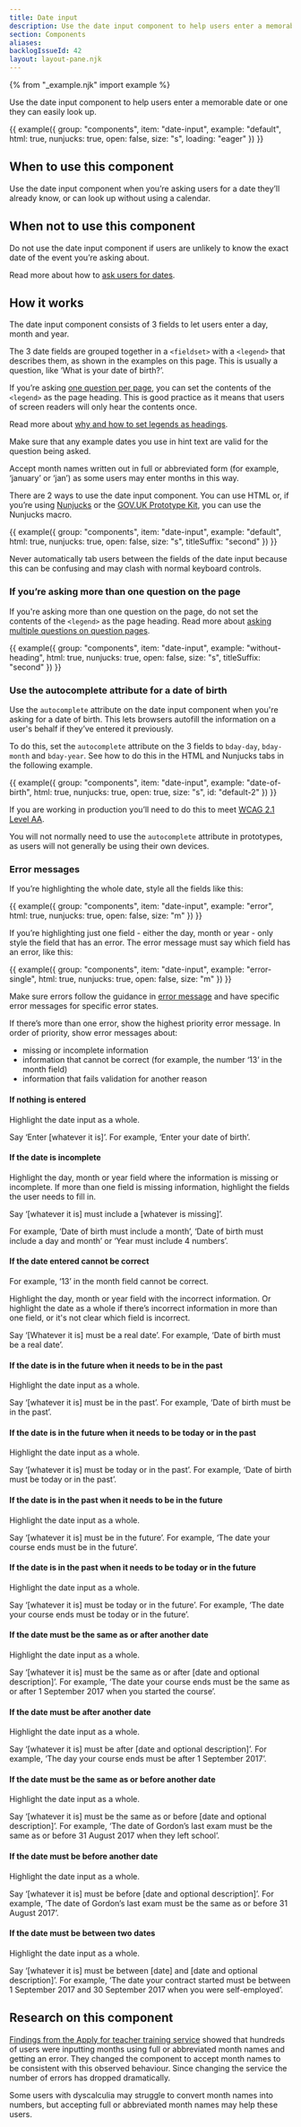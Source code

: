 ```yaml
---
title: Date input
description: Use the date input component to help users enter a memorable date
section: Components
aliases:
backlogIssueId: 42
layout: layout-pane.njk
---
```


{% from "_example.njk" import example %}

Use the date input component to help users enter a memorable date or one they can easily look up.

{{ example({ group: "components", item: "date-input", example: "default", html: true, nunjucks: true, open: false, size: "s", loading: "eager" }) }}

## When to use this component

Use the date input component when you’re asking users for a date they’ll already know, or can look up without using a calendar.

## When not to use this component

Do not use the date input component if users are unlikely to know the exact date of the event you’re asking about.

Read more about how to [ask users for dates](/patterns/dates/).

## How it works

The date input component consists of 3 fields to let users enter a day, month and year.

The 3 date fields are grouped together in a `<fieldset>` with a `<legend>` that describes them, as shown in the examples on this page. This is usually a question, like ‘What is your date of birth?’.

If you’re asking [one question per page](/patterns/question-pages/#start-by-asking-one-question-per-page), you can set the contents of the `<legend>` as the page heading. This is good practice as it means that users of screen readers will only hear the contents once.

Read more about [why and how to set legends as headings](/get-started/labels-legends-headings/).

Make sure that any example dates you use in hint text are valid for the question being asked.

Accept month names written out in full or abbreviated form (for example, ‘january’ or ‘jan’) as some users may enter months in this way.

There are 2 ways to use the date input component. You can use HTML or, if you’re using [Nunjucks](https://mozilla.github.io/nunjucks/) or the [GOV.UK Prototype Kit](https://prototype-kit.service.gov.uk), you can use the Nunjucks macro.

{{ example({ group: "components", item: "date-input", example: "default", html: true, nunjucks: true, open: false, size: "s", titleSuffix: "second" }) }}

Never automatically tab users between the fields of the date input because this can be confusing and may clash with normal keyboard controls.

### If you’re asking more than one question on the page

If you're asking more than one question on the page, do not set the contents of the `<legend>` as the page heading. Read more about [asking multiple questions on question pages](/patterns/question-pages/#asking-multiple-questions-on-a-page).

{{ example({ group: "components", item: "date-input", example: "without-heading", html: true, nunjucks: true, open: false, size: "s", titleSuffix: "second" }) }}

### Use the autocomplete attribute for a date of birth

Use the `autocomplete` attribute on the date input component when you're asking for a date of birth. This lets browsers autofill the information on a user's behalf if they’ve entered it previously.

To do this, set the `autocomplete` attribute on the 3 fields to `bday-day`, `bday-month` and `bday-year`. See how to do this in the HTML and Nunjucks tabs in the following example.

{{ example({ group: "components", item: "date-input", example: "date-of-birth", html: true, nunjucks: true, open: true, size: "s", id: "default-2" }) }}

If you are working in production you’ll need to do this to meet [WCAG 2.1 Level AA](https://www.w3.org/WAI/WCAG21/Understanding/identify-input-purpose.html).

You will not normally need to use the `autocomplete` attribute in prototypes, as users will not generally be using their own devices.

### Error messages

If you’re highlighting the whole date, style all the fields like this:

{{ example({ group: "components", item: "date-input", example: "error", html: true, nunjucks: true, open: false, size: "m" }) }}

If you’re highlighting just one field - either the day, month or year - only style the field that has an error. The error message must say which field has an error, like this:

{{ example({ group: "components", item: "date-input", example: "error-single", html: true, nunjucks: true, open: false, size: "m" }) }}

Make sure errors follow the guidance in [error message](/components/error-message/) and have specific error messages for specific error states.

If there’s more than one error, show the highest priority error message. In order of priority, show error messages about:

- missing or incomplete information
- information that cannot be correct (for example, the number ‘13’ in the month field)
- information that fails validation for another reason

#### If nothing is entered

Highlight the date input as a whole.<br>

Say ‘Enter [whatever it is]’. For example, ‘Enter your date of birth’.

#### If the date is incomplete

Highlight the day, month or year field where the information is missing or incomplete. If more than one field is missing information, highlight the fields the user needs to fill in.<br>

Say ‘[whatever it is] must include a [whatever is missing]’.<br>

For example, ‘Date of birth must include a month’, ‘Date of birth must include a day and month’ or ‘Year must include 4 numbers’.

#### If the date entered cannot be correct

For example, ‘13’ in the month field cannot be correct.<br>

Highlight the day, month or year field with the incorrect information. Or highlight the date as a whole if there’s incorrect information in more than one field, or it's not clear which field is incorrect.<br>

Say ‘[Whatever it is] must be a real date’. For example, ‘Date of birth must be a real date’.

#### If the date is in the future when it needs to be in the past

Highlight the date input as a whole.<br>

Say ‘[whatever it is] must be in the past’. For example, ‘Date of birth must be in the past’.

#### If the date is in the future when it needs to be today or in the past

Highlight the date input as a whole.<br>

Say ‘[whatever it is] must be today or in the past’. For example, ‘Date of birth must be today or in the past’.

#### If the date is in the past when it needs to be in the future

Highlight the date input as a whole.<br>

Say ‘[whatever it is] must be in the future’. For example, ‘The date your course ends must be in the future’.

#### If the date is in the past when it needs to be today or in the future

Highlight the date input as a whole.<br>

Say ‘[whatever it is] must be today or in the future’. For example, ‘The date your course ends must be today or in the future’.

#### If the date must be the same as or after another date

Highlight the date input as a whole.<br>

Say ‘[whatever it is] must be the same as or after [date and optional description]’. For example, ‘The date your course ends must be the same as or after 1 September 2017 when you started the course’.

#### If the date must be after another date

Highlight the date input as a whole.<br>

Say ‘[whatever it is] must be after [date and optional description]’. For example, ‘The day your course ends must be after 1 September 2017’.

#### If the date must be the same as or before another date

Highlight the date input as a whole.<br>

Say ‘[whatever it is] must be the same as or before [date and optional description]’. For example, ‘The date of Gordon’s last exam must be the same as or before 31 August 2017 when they left school’.

#### If the date must be before another date

Highlight the date input as a whole.<br>

Say ‘[whatever it is] must be before [date and optional description]’. For example, ‘The date of Gordon’s last exam must be the same as or before 31 August 2017’.

#### If the date must be between two dates

Highlight the date input as a whole.<br>

Say ‘[whatever it is] must be between [date] and [date and optional description]’. For example, ‘The date your contract started must be between 1 September 2017 and 30 September 2017 when you were self-employed’.

## Research on this component

[Findings from the Apply for teacher training service](https://github.com/alphagov/govuk-design-system-backlog/issues/42#issuecomment-1119724868) showed that hundreds of users were inputting months using full or abbreviated month names and getting an error. They changed the component to accept month names to be consistent with this observed behaviour. Since changing the service the number of errors has dropped dramatically.

Some users with dyscalculia may struggle to convert month names into numbers, but accepting full or abbreviated month names may help these users.

